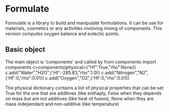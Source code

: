 # Formulate

Formulate is a library to build and manipulate formulations. It can be use for materials, cosmetics or any activities
involving mixing of components. This version computes oxygen balance and eutectic points.

## Basic object
The main object is 'components' and called by
  from components import components
  c=components(physical={"Hf":True,"rho":None})
  c.add("Water","H2O",{'Hf':-285.83,"rho":1.0})
  c.add("Nitrogen","N2",{'Hf':0,"rho":0.01})
  c.add("Oxygen","O2",{'Hf':0,"rho":0.01})
 
The physical dictionary contains a list of physical properties that can be set True for the one that are additives (like enthaply, False when they depends on mass but are not additives (like heat of fusion), None when they are mass independant and non-additive (like temperature)
 
